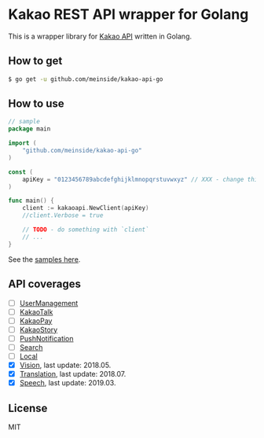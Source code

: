 # Kakao REST API wrapper for Golang

This is a wrapper library for [Kakao API](https://developers.kakao.com/docs) written in Golang.

## How to get

```bash
$ go get -u github.com/meinside/kakao-api-go
```

## How to use

```go
// sample
package main

import (
	"github.com/meinside/kakao-api-go"
)

const (
	apiKey = "0123456789abcdefghijklmnopqrstuvwxyz" // XXX - change this to yours
)

func main() {
	client := kakaoapi.NewClient(apiKey)
	//client.Verbose = true

	// TODO - do something with `client`
	// ...
}
```

See the [samples here](https://github.com/meinside/kakao-api-go/tree/master/samples).

## API coverages

- [ ] [UserManagement](https://developers.kakao.com/docs/restapi/user-management)
- [ ] [KakaoTalk](https://developers.kakao.com/docs/restapi/kakaotalk-api)
- [ ] [KakaoPay](https://developers.kakao.com/docs/restapi/kakaopay-api)
- [ ] [KakaoStory](https://developers.kakao.com/docs/restapi/kakaostory-api)
- [ ] [PushNotification](https://developers.kakao.com/docs/restapi/push-notification)
- [ ] [Search](https://developers.kakao.com/docs/restapi/search)
- [ ] [Local](https://developers.kakao.com/docs/restapi/local)
- [X] [Vision](https://developers.kakao.com/docs/restapi/vision), last update: 2018.05.
- [X] [Translation](https://developers.kakao.com/docs/restapi/translation), last update: 2018.07.
- [X] [Speech](https://developers.kakao.com/docs/restapi/speech), last update: 2019.03.

## License

MIT

